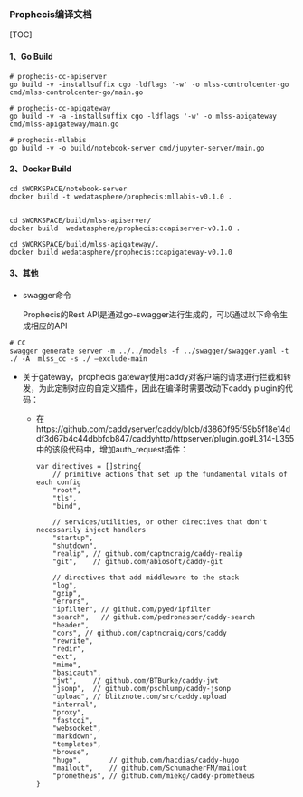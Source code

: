 ### Prophecis编译文档

[TOC]

#### 1、Go Build

```shell
# prophecis-cc-apiserver
go build -v -installsuffix cgo -ldflags '-w' -o mlss-controlcenter-go cmd/mlss-controlcenter-go/main.go

# prophecis-cc-apigateway
go build -v -a -installsuffix cgo -ldflags '-w' -o mlss-apigateway cmd/mlss-apigateway/main.go

# prophecis-mllabis
go build -v -o build/notebook-server cmd/jupyter-server/main.go
```

#### 2、Docker Build

```shell
cd $WORKSPACE/notebook-server
docker build -t wedatasphere/prophecis:mllabis-v0.1.0 .


cd $WORKSPACE/build/mlss-apiserver/
docker build  wedatasphere/prophecis:ccapiserver-v0.1.0 .

cd $WORKSPACE/build/mlss-apigateway/.
docker build wedatasphere/prophecis:ccapigateway-v0.1.0
```

#### 3、其他

- swagger命令

  Prophecis的Rest API是通过go-swagger进行生成的，可以通过以下命令生成相应的API

```shell
# CC
swagger generate server -m ../../models -f ../swagger/swagger.yaml -t ./ -A  mlss_cc -s ./ —exclude-main
```



- 关于gateway，prophecis gateway使用caddy对客户端的请求进行拦截和转发，为此定制对应的自定义插件，因此在编译时需要改动下caddy plugin的代码：

  - 在https://github.com/caddyserver/caddy/blob/d3860f95f59b5f18e14ddf3d67b4c44dbbfdb847/caddyhttp/httpserver/plugin.go#L314-L355中的该段代码中，增加auth_request插件：

    ```
    var directives = []string{
    	// primitive actions that set up the fundamental vitals of each config
    	"root",
    	"tls",
    	"bind",
    
    	// services/utilities, or other directives that don't necessarily inject handlers
    	"startup",
    	"shutdown",
    	"realip", // github.com/captncraig/caddy-realip
    	"git",    // github.com/abiosoft/caddy-git
    
    	// directives that add middleware to the stack
    	"log",
    	"gzip",
    	"errors",
    	"ipfilter", // github.com/pyed/ipfilter
    	"search",   // github.com/pedronasser/caddy-search
    	"header",
    	"cors", // github.com/captncraig/cors/caddy
    	"rewrite",
    	"redir",
    	"ext",
    	"mime",
    	"basicauth",
    	"jwt",    // github.com/BTBurke/caddy-jwt
    	"jsonp",  // github.com/pschlump/caddy-jsonp
    	"upload", // blitznote.com/src/caddy.upload
    	"internal",
    	"proxy",
    	"fastcgi",
    	"websocket",
    	"markdown",
    	"templates",
    	"browse",
    	"hugo",       // github.com/hacdias/caddy-hugo
    	"mailout",    // github.com/SchumacherFM/mailout
    	"prometheus", // github.com/miekg/caddy-prometheus
    }
    ```